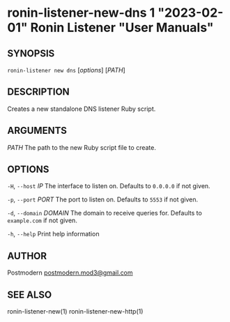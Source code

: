 # ronin-listener-new-dns 1 "2023-02-01" Ronin Listener "User Manuals"

## SYNOPSIS

`ronin-listener new dns` [*options*] [*PATH*]

## DESCRIPTION

Creates a new standalone DNS listener Ruby script.

## ARGUMENTS

*PATH*
    The path to the new Ruby script file to create.

## OPTIONS

`-H`, `--host` *IP*
  The interface to listen on. Defaults to `0.0.0.0` if not given.

`-p`, `--port` *PORT*
  The port to listen on. Defaults to `5553` if not given.

`-d`, `--domain` *DOMAIN*
  The domain to receive queries for. Defaults to `example.com` if not given.

`-h`, `--help`
  Print help information

## AUTHOR

Postmodern <postmodern.mod3@gmail.com>

## SEE ALSO

ronin-listener-new(1) ronin-listener-new-http(1)
